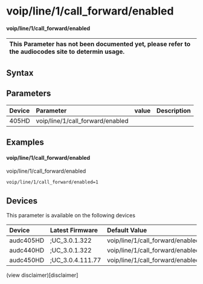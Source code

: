 ﻿---
description: voip/line/1/call_forward/enabled
search: false
---

# voip/line/1/call_forward/enabled

#### voip/line/1/call_forward/enabled


| This Parameter has not been documented yet, please refer to the audiocodes site to determin usage.  | 
| :--- |

## Syntax

## Parameters
|Device|Parameter|value|Description|
|:---|:---|:---|:---|
| 405HD | voip/line/1/call_forward/enabled |  |  |

## Examples
#### voip/line/1/call_forward/enabled

voip/line/1/call_forward/enabled

```
voip/line/1/call_forward/enabled=1
```

## Devices
This parameter is available on the following devices

| Device | Latest Firmware | Default Value |
|:---|:---|:---|
| audc405HD | ;UC_3.0.1.322 | voip/line/1/call_forward/enabled=1 
| audc440HD | ;UC_3.0.1.322 | voip/line/1/call_forward/enabled=1 
| audc450HD | ;UC_3.0.4.111.77 | voip/line/1/call_forward/enabled=1 

(view disclaimer)[disclaimer]
